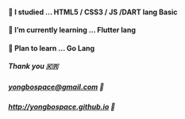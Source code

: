 #### 🎸 I studied ... HTML5 / CSS3 / JS /DART lang Basic

#### 🌱 I’m currently learning ... Flutter lang

#### 🎺 Plan to learn ... Go Lang 

##### Thank you 🇰🇷
##### yongbospace@gmail.com 💌
##### http://yongbospace.github.io 📝
<!--
**yongbospace/yongbospace** is a ✨ _special_ ✨ repository because its `README.md` (this file) appears on your GitHub profile.

Here are some ideas to get you started:

- 🔭 I’m currently working on ...
- 🌱 I’m currently learning ...
- 👯 I’m looking to collaborate on ...
- 🤔 I’m looking for help with ...
- 💬 Ask me about ...
- 📫 How to reach me: ...
- 😄 Pronouns: ...
- ⚡ Fun fact: ...
-->
